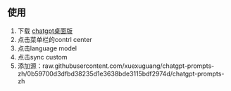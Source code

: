 ## 使用  

1. 下载 [chatgpt桌面版](https://github.com/lencx/ChatGPT/blob/main/README-ZH_CN.md)
2. 点击菜单栏的contrl center
3. 点击language model 
2. 点击sync custom 
3. 添加源：raw.githubusercontent.com/xuexuguang/chatgpt-prompts-zh/0b59700d3dfbd38235d1e3638bde3115bdf2974d/chatgpt-prompts-zh